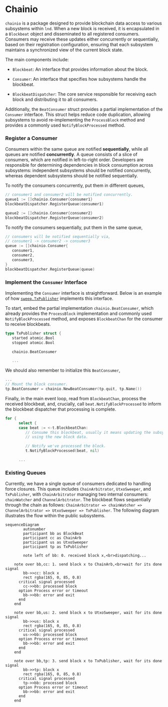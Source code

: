 # Chainio 

`chainio` is a package designed to provide blockchain data access to various
subsystems within `lnd`. When a new block is received, it is encapsulated in a
`Blockbeat` object and disseminated to all registered consumers. Consumers may
receive these updates either concurrently or sequentially, based on their
registration configuration, ensuring that each subsystem maintains a
synchronized view of the current block state.

The main components include:

- `Blockbeat`: An interface that provides information about the block.

- `Consumer`: An interface that specifies how subsystems handle the blockbeat.

- `BlockbeatDispatcher`: The core service responsible for receiving each block
  and distributing it to all consumers.

Additionally, the `BeatConsumer` struct provides a partial implementation of
the `Consumer` interface. This struct helps reduce code duplication, allowing
subsystems to avoid re-implementing the `ProcessBlock` method and provides a
commonly used `NotifyBlockProcessed` method.


### Register a Consumer

Consumers within the same queue are notified **sequentially**, while all queues
are notified **concurrently**. A queue consists of a slice of consumers, which
are notified in left-to-right order. Developers are responsible for determining
dependencies in block consumption across subsystems: independent subsystems
should be notified concurrently, whereas dependent subsystems should be
notified sequentially.

To notify the consumers concurrently, put them in different queues,
```go
// consumer1 and consumer2 will be notified concurrently.
queue1 := []chainio.Consumer{consumer1}
blockbeatDispatcher.RegisterQueue(consumer1)

queue2 := []chainio.Consumer{consumer2}
blockbeatDispatcher.RegisterQueue(consumer2)
```

To notify the consumers sequentially, put them in the same queue,
```go
// consumers will be notified sequentially via,
// consumer1 -> consumer2 -> consumer3
queue := []chainio.Consumer{
   consumer1,
   consumer2,
   consumer3,
}
blockbeatDispatcher.RegisterQueue(queue)
```

### Implement the `Consumer` Interface

Implementing the `Consumer` interface is straightforward. Below is an example
of how
[`sweep.TxPublisher`](https://github.com/lightningnetwork/lnd/blob/5cec466fad44c582a64cfaeb91f6d5fd302fcf85/sweep/fee_bumper.go#L310)
implements this interface.

To start, embed the partial implementation `chainio.BeatConsumer`, which
already provides the `ProcessBlock` implementation and commonly used
`NotifyBlockProcessed` method,  and exposes `BlockbeatChan` for the consumer to
receive blockbeats.

```go
type TxPublisher struct {
   started atomic.Bool
   stopped atomic.Bool

   chainio.BeatConsumer

   ...
```

We should also remember to initialize this `BeatConsumer`,

```go
...
// Mount the block consumer.
tp.BeatConsumer = chainio.NewBeatConsumer(tp.quit, tp.Name())
```

Finally, in the main event loop, read from `BlockbeatChan`, process the
received blockbeat, and, crucially, call `beat.NotifyBlockProcessed` to inform
the blockbeat dispatcher that processing is complete.

```go
for {
      select {
      case beat := <-t.BlockbeatChan:
         // Consume this blockbeat, usually it means updating the subsystem
         // using the new block data.

         // Notify we've processed the block.
         t.NotifyBlockProcessed(beat, nil)

      ...
```

### Existing Queues

Currently, we have a single queue of consumers dedicated to handling force
closures. This queue includes `ChainArbitrator`, `UtxoSweeper`, and
`TxPublisher`, with `ChainArbitrator` managing two internal consumers:
`chainWatcher` and `ChannelArbitrator`. The blockbeat flows sequentially
through the chain as follows: `ChainArbitrator => chainWatcher =>
ChannelArbitrator => UtxoSweeper => TxPublisher`. The following diagram
illustrates the flow within the public subsystems.

```mermaid
sequenceDiagram
		autonumber
		participant bb as BlockBeat
		participant cc as ChainArb
		participant us as UtxoSweeper
		participant tp as TxPublisher
		
		note left of bb: 0. received block x,<br>dispatching...
		
    note over bb,cc: 1. send block x to ChainArb,<br>wait for its done signal
		bb->>cc: block x
		rect rgba(165, 0, 85, 0.8)
      critical signal processed
        cc->>bb: processed block
      option Process error or timeout
        bb->>bb: error and exit
      end
    end

    note over bb,us: 2. send block x to UtxoSweeper, wait for its done signal
		bb->>us: block x
		rect rgba(165, 0, 85, 0.8)
      critical signal processed
        us->>bb: processed block
      option Process error or timeout
        bb->>bb: error and exit
      end
    end

    note over bb,tp: 3. send block x to TxPublisher, wait for its done signal
		bb->>tp: block x
		rect rgba(165, 0, 85, 0.8)
      critical signal processed
        tp->>bb: processed block
      option Process error or timeout
        bb->>bb: error and exit
      end
    end
```
